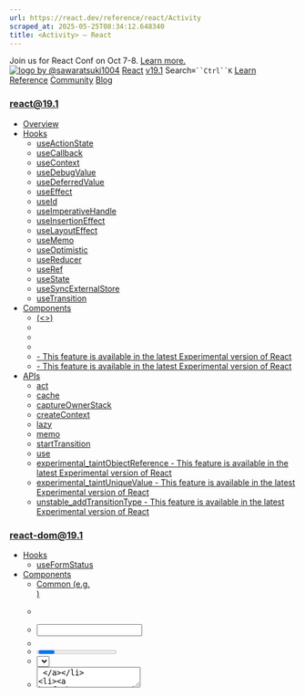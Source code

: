 ```yaml
---
url: https://react.dev/reference/react/Activity
scraped_at: 2025-05-25T08:34:12.648340
title: <Activity> – React
---
```


Join us for React Conf on Oct 7-8.
[Learn more.](https://conf.react.dev/)
[![logo by @sawaratsuki1004](https://react.dev/_next/image?url=%2Fimages%2Fuwu.png&w=128&q=75)](https://react.dev/)
[React](https://react.dev/)
[v19.1](https://react.dev/versions)
Search`⌘``Ctrl``K`
[Learn](https://react.dev/learn)
[Reference](https://react.dev/reference/react)
[Community](https://react.dev/community)
[Blog](https://react.dev/blog)
[](https://react.dev/community/translations)
[](https://github.com/facebook/react/releases)
### react@19.1
  * [Overview ](https://react.dev/reference/react "Overview")
  * [Hooks ](https://react.dev/reference/react/hooks "Hooks")
    * [useActionState ](https://react.dev/reference/react/useActionState "useActionState")
    * [useCallback ](https://react.dev/reference/react/useCallback "useCallback")
    * [useContext ](https://react.dev/reference/react/useContext "useContext")
    * [useDebugValue ](https://react.dev/reference/react/useDebugValue "useDebugValue")
    * [useDeferredValue ](https://react.dev/reference/react/useDeferredValue "useDeferredValue")
    * [useEffect ](https://react.dev/reference/react/useEffect "useEffect")
    * [useId ](https://react.dev/reference/react/useId "useId")
    * [useImperativeHandle ](https://react.dev/reference/react/useImperativeHandle "useImperativeHandle")
    * [useInsertionEffect ](https://react.dev/reference/react/useInsertionEffect "useInsertionEffect")
    * [useLayoutEffect ](https://react.dev/reference/react/useLayoutEffect "useLayoutEffect")
    * [useMemo ](https://react.dev/reference/react/useMemo "useMemo")
    * [useOptimistic ](https://react.dev/reference/react/useOptimistic "useOptimistic")
    * [useReducer ](https://react.dev/reference/react/useReducer "useReducer")
    * [useRef ](https://react.dev/reference/react/useRef "useRef")
    * [useState ](https://react.dev/reference/react/useState "useState")
    * [useSyncExternalStore ](https://react.dev/reference/react/useSyncExternalStore "useSyncExternalStore")
    * [useTransition ](https://react.dev/reference/react/useTransition "useTransition")
  * [Components ](https://react.dev/reference/react/components "Components")
    * [<Fragment> (<>) ](https://react.dev/reference/react/Fragment "<Fragment> \(<>\)")
    * [<Profiler> ](https://react.dev/reference/react/Profiler "<Profiler>")
    * [<StrictMode> ](https://react.dev/reference/react/StrictMode "<StrictMode>")
    * [<Suspense> ](https://react.dev/reference/react/Suspense "<Suspense>")
    * [<Activity> - This feature is available in the latest Experimental version of React](https://react.dev/reference/react/Activity "<Activity>")
    * [<ViewTransition> - This feature is available in the latest Experimental version of React](https://react.dev/reference/react/ViewTransition "<ViewTransition>")
  * [APIs ](https://react.dev/reference/react/apis "APIs")
    * [act ](https://react.dev/reference/react/act "act")
    * [cache ](https://react.dev/reference/react/cache "cache")
    * [captureOwnerStack ](https://react.dev/reference/react/captureOwnerStack "captureOwnerStack")
    * [createContext ](https://react.dev/reference/react/createContext "createContext")
    * [lazy ](https://react.dev/reference/react/lazy "lazy")
    * [memo ](https://react.dev/reference/react/memo "memo")
    * [startTransition ](https://react.dev/reference/react/startTransition "startTransition")
    * [use ](https://react.dev/reference/react/use "use")
    * [experimental_taintObjectReference  - This feature is available in the latest Experimental version of React](https://react.dev/reference/react/experimental_taintObjectReference "experimental_taintObjectReference")
    * [experimental_taintUniqueValue  - This feature is available in the latest Experimental version of React](https://react.dev/reference/react/experimental_taintUniqueValue "experimental_taintUniqueValue")
    * [unstable_addTransitionType  - This feature is available in the latest Experimental version of React](https://react.dev/reference/react/addTransitionType "unstable_addTransitionType")
### react-dom@19.1
  * [Hooks ](https://react.dev/reference/react-dom/hooks "Hooks")
    * [useFormStatus ](https://react.dev/reference/react-dom/hooks/useFormStatus "useFormStatus")
  * [Components ](https://react.dev/reference/react-dom/components "Components")
    * [Common (e.g. <div>) ](https://react.dev/reference/react-dom/components/common "Common \(e.g. <div>\)")
    * [<form> ](https://react.dev/reference/react-dom/components/form "<form>")
    * [<input> ](https://react.dev/reference/react-dom/components/input "<input>")
    * [<option> ](https://react.dev/reference/react-dom/components/option "<option>")
    * [<progress> ](https://react.dev/reference/react-dom/components/progress "<progress>")
    * [<select> ](https://react.dev/reference/react-dom/components/select "<select>")
    * [<textarea> ](https://react.dev/reference/react-dom/components/textarea "<textarea>")
    * [<link> ](https://react.dev/reference/react-dom/components/link "<link>")
    * [<meta> ](https://react.dev/reference/react-dom/components/meta "<meta>")
    * [<script> ](https://react.dev/reference/react-dom/components/script "<script>")
    * [<style> ](https://react.dev/reference/react-dom/components/style "<style>")
    * [<title> ](https://react.dev/reference/react-dom/components/title "<title>")
  * [APIs ](https://react.dev/reference/react-dom "APIs")
    * [createPortal ](https://react.dev/reference/react-dom/createPortal "createPortal")
    * [flushSync ](https://react.dev/reference/react-dom/flushSync "flushSync")
    * [preconnect ](https://react.dev/reference/react-dom/preconnect "preconnect")
    * [prefetchDNS ](https://react.dev/reference/react-dom/prefetchDNS "prefetchDNS")
    * [preinit ](https://react.dev/reference/react-dom/preinit "preinit")
    * [preinitModule ](https://react.dev/reference/react-dom/preinitModule "preinitModule")
    * [preload ](https://react.dev/reference/react-dom/preload "preload")
    * [preloadModule ](https://react.dev/reference/react-dom/preloadModule "preloadModule")
  * [Client APIs ](https://react.dev/reference/react-dom/client "Client APIs")
    * [createRoot ](https://react.dev/reference/react-dom/client/createRoot "createRoot")
    * [hydrateRoot ](https://react.dev/reference/react-dom/client/hydrateRoot "hydrateRoot")
  * [Server APIs ](https://react.dev/reference/react-dom/server "Server APIs")
    * [renderToPipeableStream ](https://react.dev/reference/react-dom/server/renderToPipeableStream "renderToPipeableStream")
    * [renderToReadableStream ](https://react.dev/reference/react-dom/server/renderToReadableStream "renderToReadableStream")
    * [renderToStaticMarkup ](https://react.dev/reference/react-dom/server/renderToStaticMarkup "renderToStaticMarkup")
    * [renderToString ](https://react.dev/reference/react-dom/server/renderToString "renderToString")
  * [Static APIs ](https://react.dev/reference/react-dom/static "Static APIs")
    * [prerender ](https://react.dev/reference/react-dom/static/prerender "prerender")
    * [prerenderToNodeStream ](https://react.dev/reference/react-dom/static/prerenderToNodeStream "prerenderToNodeStream")
### Rules of React
  * [Overview ](https://react.dev/reference/rules "Overview")
    * [Components and Hooks must be pure ](https://react.dev/reference/rules/components-and-hooks-must-be-pure "Components and Hooks must be pure")
    * [React calls Components and Hooks ](https://react.dev/reference/rules/react-calls-components-and-hooks "React calls Components and Hooks")
    * [Rules of Hooks ](https://react.dev/reference/rules/rules-of-hooks "Rules of Hooks")
### React Server Components
  * [Server Components ](https://react.dev/reference/rsc/server-components "Server Components")
  * [Server Functions ](https://react.dev/reference/rsc/server-functions "Server Functions")
  * [Directives ](https://react.dev/reference/rsc/directives "Directives")
    * ['use client' ](https://react.dev/reference/rsc/use-client "'use client'")
    * ['use server' ](https://react.dev/reference/rsc/use-server "'use server'")
### Legacy APIs
  * [Legacy React APIs ](https://react.dev/reference/react/legacy "Legacy React APIs")
    * [Children ](https://react.dev/reference/react/Children "Children")
    * [cloneElement ](https://react.dev/reference/react/cloneElement "cloneElement")
    * [Component ](https://react.dev/reference/react/Component "Component")
    * [createElement ](https://react.dev/reference/react/createElement "createElement")
    * [createRef ](https://react.dev/reference/react/createRef "createRef")
    * [forwardRef ](https://react.dev/reference/react/forwardRef "forwardRef")
    * [isValidElement ](https://react.dev/reference/react/isValidElement "isValidElement")
    * [PureComponent ](https://react.dev/reference/react/PureComponent "PureComponent")


Is this page useful?
[API Reference](https://react.dev/reference/react)
[Components](https://react.dev/reference/react/components)
# <Activity> - This feature is available in the latest Experimental version of React[](https://react.dev/reference/react/Activity#undefined "Link for this heading")
### Experimental Feature
**This API is experimental and is not available in a stable version of React yet.**
You can try it by upgrading React packages to the most recent experimental version:
  * `react@experimental`
  * `react-dom@experimental`
  * `eslint-plugin-react-hooks@experimental`


Experimental versions of React may contain bugs. Don’t use them in production.
`<Activity>` lets you hide and show part of the UI.
```

<Activity mode={mode}>
 <Page />
</Activity>

```

  * [Reference ](https://react.dev/reference/react/Activity#reference)
    * [`<Activity>` ](https://react.dev/reference/react/Activity#activity)
  * [Usage ](https://react.dev/reference/react/Activity#usage)
    * [Pre-render part of the UI ](https://react.dev/reference/react/Activity#pre-render-part-of-the-ui)
    * [Keeping state for part of the UI ](https://react.dev/reference/react/Activity#keeping-state-for-part-of-the-ui)
  * [Troubleshooting ](https://react.dev/reference/react/Activity#troubleshooting)
    * [Effects don’t mount when an Activity is hidden ](https://react.dev/reference/react/Activity#effects-dont-mount-when-an-activity-is-hidden)
    * [My hidden Activity is not rendered in SSR ](https://react.dev/reference/react/Activity#my-hidden-activity-is-not-rendered-in-ssr)


## Reference [](https://react.dev/reference/react/Activity#reference "Link for Reference ")
### `<Activity>` [](https://react.dev/reference/react/Activity#activity "Link for this heading")
Wrap a part of the UI in `<Activity>` to manage its visibility state:
```

import {unstable_Activity as Activity} from 'react';
<Activity mode={isVisible ? 'visible' : 'hidden'}>
 <Page />
</Activity>

```

When “hidden”, the `children` of `<Activity />` are not visible on the page. If a new `<Activity>` mounts as “hidden” then it pre-renders the content at lower priority without blocking the visible content on the page, but it does not mount by creating Effects. When a “visible” Activity switches to “hidden” it conceptually unmounts by destroying all the Effects, but saves its state. This allows fast switching between “visible” and “hidden” states without recreating the state for a “hidden” Activity.
In the future, “hidden” Activities may automatically destroy state based on resources like memory.
#### Props [](https://react.dev/reference/react/Activity#props "Link for Props ")
  * `children`: The actual UI you intend to render.
  * **optional** `mode`: Either “visible” or “hidden”. Defaults to “visible”. When “hidden”, updates to the children are deferred to lower priority. The component will not create Effects until the Activity is switched to “visible”. If a “visible” Activity switches to “hidden”, the Effects will be destroyed.


#### Caveats [](https://react.dev/reference/react/Activity#caveats "Link for Caveats ")
  * While hidden, the `children` of `<Activity>` are hidden on the page.
  * `<Activity>` will unmount all Effects when switching from “visible” to “hidden” without destroying React or DOM state. This means Effects that are expected to run only once on mount will run again when switching from “hidden” to “visible”. Conceptually, “hidden” Activities are unmounted, but they are not destroyed either. We recommend using [`<StrictMode>`](https://react.dev/reference/react/StrictMode) to catch any unexpected side-effects from this behavior.
  * When used with `<ViewTransition>`, hidden activities that reveal in a transition will activate an “enter” animation. Visible Activities hidden in a transition will activate an “exit” animation.
  * Parts of the UI wrapped in `<Activity mode="hidden">` are not included in the SSR response.
  * Parts of the UI wrapped in `<Activity mode="visible">` will hydrate at a lower priority than other content.


## Usage [](https://react.dev/reference/react/Activity#usage "Link for Usage ")
### Pre-render part of the UI [](https://react.dev/reference/react/Activity#pre-render-part-of-the-ui "Link for Pre-render part of the UI ")
You can pre-render part of the UI using `<Activity mode="hidden">`:
```

<Activity mode={tab === "posts" ? "visible" : "hidden"}>
 <PostsTab />
</Activity>

```

When an Activity is rendered with `mode="hidden"`, the `children` are not visible on the page, but are rendered at lower priority than the visible content on the page.
When the `mode` later switches to “visible”, the pre-rendered children will mount and become visible. This can be used to prepare parts of the UI the user is likely to interact with next to reduce loading times.
In the following example from [`useTransition`](https://react.dev/reference/react/useTransition#preventing-unwanted-loading-indicators), the `PostsTab` component fetches some data using `use`. When you click the “Posts” tab, the `PostsTab` component suspends, causing the button loading state to appear:
App.jsTabButton.js
TabButton.js
ResetFork
```
import { useTransition } from 'react';
export default function TabButton({ action, children, isActive }) {
 const [isPending, startTransition] = useTransition();
 if (isActive) {
  return <b>{children}</b>
 }
 if (isPending) {
  return <b className="pending">{children}</b>;
 }
 return (
  <button onClick={() => {
   startTransition(() => {
    action();
   });
  }}>
   {children}
  </button>
 );
}

```

Show more
In this example, the user needs to wait for the posts to load when clicking on the “Posts” tab.
We can reduce the delay for the “Posts” tab by pre-rendering the inactive Tabs with a hidden `<Activity>`:
App.jsTabButton.js
TabButton.js
ResetFork
```
import { useTransition } from 'react';
export default function TabButton({ action, children, isActive }) {
 const [isPending, startTransition] = useTransition();
 if (isActive) {
  return <b>{children}</b>
 }
 if (isPending) {
  return <b className="pending">{children}</b>;
 }
 return (
  <button onClick={() => {
   startTransition(() => {
    action();
   });
  }}>
   {children}
  </button>
 );
}

```

Show more
### Keeping state for part of the UI [](https://react.dev/reference/react/Activity#keeping-state-for-part-of-the-ui "Link for Keeping state for part of the UI ")
You can keep state for parts of the UI by switching `<Activity>` from “visible” to “hidden”:
```

<Activity mode={tab === "posts" ? "visible" : "hidden"}>
 <PostsTab />
</Activity>

```

When an Activity switches from `mode="visible"` to “hidden”, the `children` will become hidden on the page, and unmount by destroying all Effects, but will keep their React and DOM state.
When the `mode` later switches to “visible”, the saved state will be re-used when mounting the children by creating all the Effects. This can be used to keep state in parts of the UI the user is likely to interact with again to maintain DOM or React state.
In the following example from [`useTransition`](https://react.dev/reference/react/useTransition#preventing-unwanted-loading-indicators), the `ContactTab` includes a `<textarea>` with a draft message to send. If you enter some text and change to a different tab, then when you click the “Contact” tab again, the draft message is lost:
App.jsTabButton.js
TabButton.js
ResetFork
```
import { useTransition } from 'react';
export default function TabButton({ action, children, isActive }) {
 const [isPending, startTransition] = useTransition();
 if (isActive) {
  return <b>{children}</b>
 }
 if (isPending) {
  return <b className="pending">{children}</b>;
 }
 return (
  <button onClick={() => {
   startTransition(() => {
    action();
   });
  }}>
   {children}
  </button>
 );
}

```

Show more
This results in losing DOM state the user has input. We can keep the state for the Contact tab by hiding the inactive Tabs with `<Activity>`:
App.jsTabButton.js
TabButton.js
ResetFork
```
import { useTransition } from 'react';
export default function TabButton({ action, children, isActive }) {
 const [isPending, startTransition] = useTransition();
 if (isActive) {
  return <b>{children}</b>
 }
 if (isPending) {
  return <b className="pending">{children}</b>;
 }
 return (
  <button onClick={() => {
   startTransition(() => {
    action();
   });
  }}>
   {children}
  </button>
 );
}

```

Show more
## Troubleshooting [](https://react.dev/reference/react/Activity#troubleshooting "Link for Troubleshooting ")
### Effects don’t mount when an Activity is hidden [](https://react.dev/reference/react/Activity#effects-dont-mount-when-an-activity-is-hidden "Link for Effects don’t mount when an Activity is hidden ")
When an `<Activity>` is “hidden”, all Effects are unmounted. Conceptually, the component is unmounted, but React saves the state for later.
This is a feature of Activity because it means subscriptions won’t be subscribed for hidden parts of the UI, reducing the amount of work for hidden content. It also means cleanup, such as pausing a video (which would be expected if you unmounted without Activity) will fire. When an Activity switches to “visible”, it will mount by creating the Effects, which will subscribe and play the video.
Consider the following example, where a different video is played for each button:
App.js
App.js
ResetFork
```
import { useState, useRef, useEffect } from 'react';
import './checker.js';
function VideoPlayer({ src, isPlaying }) {
 const ref = useRef(null);
 useEffect(() => {
  const videoRef = ref.current;
  videoRef.play();
  
  return () => {
   videoRef.pause();
  }
 }, []);
 return <video ref={ref} src={src} muted loop playsInline/>;
}
export default function App() {
 const [video, setVideo] = useState(1);
 return (
  <>
   <div>
    <button onClick={() => setVideo(1)}>Big Buck Bunny</button>
    <button onClick={() => setVideo(2)}>Elephants Dream</button>
   </div>
   {video === 1 &&
    <VideoPlayer key={1}
     // 'Big Buck Bunny' licensed under CC 3.0 by the Blender foundation. Hosted by archive.org
     src="https://archive.org/download/BigBuckBunny_124/Content/big_buck_bunny_720p_surround.mp4" />
   }
   {video === 2 && 
    <VideoPlayer key={2}
     // 'Elephants Dream' by Orange Open Movie Project Studio, licensed under CC-3.0, hosted by archive.org
     src="https://archive.org/download/ElephantsDream/ed_1024_512kb.mp4"
    />
   }
  </>
 );
}

```

Show more
Whenever you change videos and come back, the video re-loads from the beginning. To maintain the state, you may try to render both videos, and hide the inactive video in `display: none`. However, this will cause both videos to play at the same time:
App.js
App.js
ResetFork
```
import { useState, useRef, useEffect } from 'react';
import VideoChecker from './checker.js';
function VideoPlayer({ src, isPlaying }) {
 const ref = useRef(null);
 useEffect(() => {
  const videoRef = ref.current;
  videoRef.play();
  
  return () => {
   videoRef.pause();
  }
 }, []);
 return <video ref={ref} src={src} muted loop playsInline/>;
}
export default function App() {
 const [video, setVideo] = useState(1);
 return (
  <>
   <div>
    <button onClick={() => setVideo(1)}>Big Buck Bunny</button>
    <button onClick={() => setVideo(2)}>Elephants Dream</button>
   </div>
   <div style={{display: video === 1 ? 'block' : 'none'}}>
    <VideoPlayer
     // 'Big Buck Bunny' licensed under CC 3.0 by the Blender foundation. Hosted by archive.org
     src="https://archive.org/download/BigBuckBunny_124/Content/big_buck_bunny_720p_surround.mp4" />
   </div>
   <div style={{display: video === 2 ? 'block' : 'none'}}>
    <VideoPlayer
     // 'Elephants Dream' by Orange Open Movie Project Studio, licensed under CC-3.0, hosted by archive.org
     src="https://archive.org/download/ElephantsDream/ed_1024_512kb.mp4"
    />
   </div>
   <VideoChecker />
  </>
 );
}

```

Show more
This is similar to what would happen if Activity mounted Effects when hidden. Similarly, if Activity didn’t unmount Effects when hiding, the videos would continue to play in the background.
Activity solves this by not creating Effects when first rendered as “hidden” and destroying all Effects when switching from “visible” to “hidden”:
App.js
App.js
ResetFork
```
import { useState, useRef, useEffect, unstable_Activity as Activity } from 'react';
import VideoChecker from './checker.js';
function VideoPlayer({ src, isPlaying }) {
 const ref = useRef(null);
 useEffect(() => {
  const videoRef = ref.current;
  videoRef.play();
  
  return () => {
   videoRef.pause();
  }
 }, []);
 return <video ref={ref} src={src} muted loop playsInline/>;
}
export default function App() {
 const [video, setVideo] = useState(1);
 return (
  <>
   <div>
    <button onClick={() => setVideo(1)}>Big Buck Bunny</button>
    <button onClick={() => setVideo(2)}>Elephants Dream</button>
   </div>
   <Activity mode={video === 1 ? 'visible' : 'hidden'}>
    <VideoPlayer
     // 'Big Buck Bunny' licensed under CC 3.0 by the Blender foundation. Hosted by archive.org
     src="https://archive.org/download/BigBuckBunny_124/Content/big_buck_bunny_720p_surround.mp4" />
   </Activity>
   <Activity mode={video === 2 ? 'visible' : 'hidden'}>
    <VideoPlayer
     // 'Elephants Dream' by Orange Open Movie Project Studio, licensed under CC-3.0, hosted by archive.org
     src="https://archive.org/download/ElephantsDream/ed_1024_512kb.mp4"
    />
   </Activity>
   <VideoChecker />
  </>
 );
}

```

Show more
For this reason, it’s best to think of Activity conceptually as “unmounting” and “remounting” the component, but saving the React or DOM state for later. In practice, this works as expected if you have followed the [You Might Not Need an Effect](https://react.dev/learn/you-might-not-need-an-effect) guide. To eagerly find problematic Effects, we recommend adding [`<StrictMode>`](https://react.dev/reference/react/StrictMode) which will eagerly perform Activity unmounts and mounts to catch any unexpected side-effects.
### My hidden Activity is not rendered in SSR [](https://react.dev/reference/react/Activity#my-hidden-activity-is-not-rendered-in-ssr "Link for My hidden Activity is not rendered in SSR ")
When you use `<Activity mode="hidden">` during server-side rendering, the content of the Activity will not be included in the SSR response. This is because the content is not visible on the page and is not needed for the initial render. If you need to include the content in the SSR response, you can use a different approach like [`useDeferredValue`](https://react.dev/reference/react/useDeferredValue) to defer rendering of the content.
[Previous<Suspense>](https://react.dev/reference/react/Suspense)[Next<ViewTransition>](https://react.dev/reference/react/ViewTransition)
[](https://opensource.fb.com/)
Copyright © Meta Platforms, Inc
no uwu plz
uwu?
Logo by[@sawaratsuki1004](https://twitter.com/sawaratsuki1004)
[Learn React](https://react.dev/learn)
[Quick Start](https://react.dev/learn)
[Installation](https://react.dev/learn/installation)
[Describing the UI](https://react.dev/learn/describing-the-ui)
[Adding Interactivity](https://react.dev/learn/adding-interactivity)
[Managing State](https://react.dev/learn/managing-state)
[Escape Hatches](https://react.dev/learn/escape-hatches)
[API Reference](https://react.dev/reference/react)
[React APIs](https://react.dev/reference/react)
[React DOM APIs](https://react.dev/reference/react-dom)
[Community](https://react.dev/community)
[Code of Conduct](https://github.com/facebook/react/blob/main/CODE_OF_CONDUCT.md)
[Meet the Team](https://react.dev/community/team)
[Docs Contributors](https://react.dev/community/docs-contributors)
[Acknowledgements](https://react.dev/community/acknowledgements)
More
[Blog](https://react.dev/blog)
[React Native](https://reactnative.dev/)
[Privacy](https://opensource.facebook.com/legal/privacy)
[Terms](https://opensource.fb.com/legal/terms/)
[](https://www.facebook.com/react)[](https://twitter.com/reactjs)[](https://bsky.app/profile/react.dev)[](https://github.com/facebook/react)
## On this page
  * [Overview](https://react.dev/reference/react/Activity)
  * [Reference ](https://react.dev/reference/react/Activity#reference)
  * [`<Activity>` ](https://react.dev/reference/react/Activity#activity)
  * [Usage ](https://react.dev/reference/react/Activity#usage)
  * [Pre-render part of the UI ](https://react.dev/reference/react/Activity#pre-render-part-of-the-ui)
  * [Keeping state for part of the UI ](https://react.dev/reference/react/Activity#keeping-state-for-part-of-the-ui)
  * [Troubleshooting ](https://react.dev/reference/react/Activity#troubleshooting)
  * [Effects don’t mount when an Activity is hidden ](https://react.dev/reference/react/Activity#effects-dont-mount-when-an-activity-is-hidden)
  * [My hidden Activity is not rendered in SSR ](https://react.dev/reference/react/Activity#my-hidden-activity-is-not-rendered-in-ssr)



